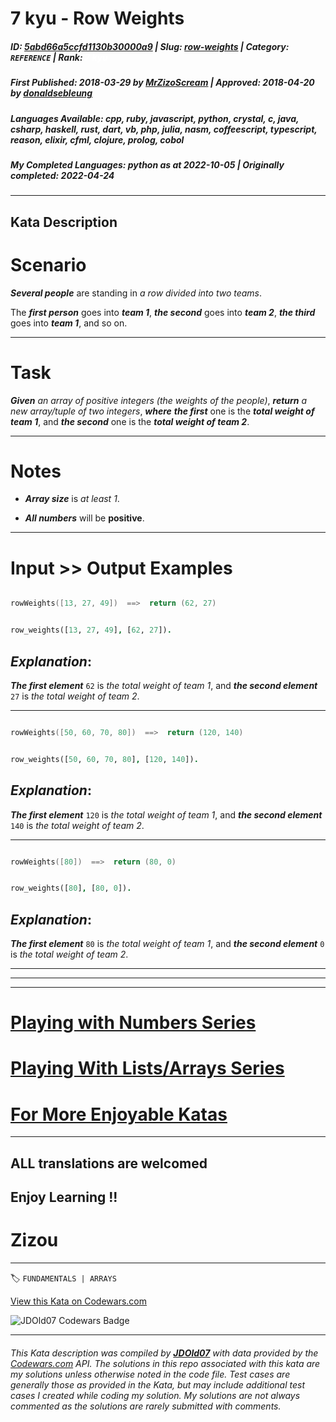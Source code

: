 # 7 kyu - Row Weights

##### **ID**: [5abd66a5ccfd1130b30000a9](https://www.codewars.com/kata/5abd66a5ccfd1130b30000a9) | **Slug**: [row-weights](https://www.codewars.com/kata/5abd66a5ccfd1130b30000a9) | **Category**: `REFERENCE` | **Rank**: <span style="color:white">7 kyu</span>

##### **First Published**: 2018-03-29 ***by*** [MrZizoScream](https://www.codewars.com/users/MrZizoScream) | **Approved**: 2018-04-20 ***by*** [donaldsebleung](https://www.codewars.com/users/donaldsebleung)

##### **Languages Available**: cpp, ruby, javascript, python, crystal, c, java, csharp, haskell, rust, dart, vb, php, julia, nasm, coffeescript, typescript, reason, elixir, cfml, clojure, prolog, cobol

##### **My Completed Languages**: python ***as at*** 2022-10-05 | **Originally completed**: 2022-04-24

---

## Kata Description


# Scenario



**_Several people_** are standing in *a row divided into two teams*.  

The **_first person_** goes into **_team 1_**, **_the second_** goes into **_team 2_**, **_the third_** goes into **_team 1_**, and so on.

___

# Task



**_Given_** *an array of positive integers (the weights of the people)*, **_return_** *a new array/tuple of two integers*, **_where_** **_the first_** one is the **_total weight of team 1_**, and **_the second_** one is the **_total weight of team 2_**.

___

# Notes 



* **_Array size_** is *at least 1*.

* **_All numbers_** will be **positive**.

___

# Input >> Output Examples 



```cpp

rowWeights([13, 27, 49])  ==>  return (62, 27)

```

```prolog

row_weights([13, 27, 49], [62, 27]).

```



## **_Explanation_**:



**_The first element_** `62` is *the total weight of team 1*, and **_the second element_** `27` is *the total weight of team 2*.

___

```cpp

rowWeights([50, 60, 70, 80])  ==>  return (120, 140)

```

```prolog

row_weights([50, 60, 70, 80], [120, 140]).

```

## **_Explanation_**:



**_The first element_** `120` is *the total weight of team 1*, and **_the second element_** `140` is *the total weight of team 2*.

___

```cpp

rowWeights([80])  ==>  return (80, 0)

```

```prolog

row_weights([80], [80, 0]).

```

## **_Explanation_**:



**_The first element_** `80` is *the total weight of team 1*, and **_the second element_** `0` is *the total weight of team 2*.

___

___

___



# [Playing with Numbers Series](https://www.codewars.com/collections/playing-with-numbers)



# [Playing With Lists/Arrays Series](https://www.codewars.com/collections/playing-with-lists-slash-arrays)



# [For More Enjoyable Katas](http://www.codewars.com/users/MrZizoScream/authored)

___



## ALL translations are welcomed



## Enjoy Learning !!

# Zizou



---


🏷 `FUNDAMENTALS | ARRAYS`


[View this Kata on Codewars.com](https://www.codewars.com/kata/5abd66a5ccfd1130b30000a9)

![](https://www.codewars.com/users/jdold07/badges/large "JDOld07 Codewars Badge")

---

###### *This Kata description was compiled by [**JDOld07**](https://tpstech.dev) with data provided by the [Codewars.com](https://www.codewars.com) API.  The solutions in this repo associated with this kata are my solutions unless otherwise noted in the code file.  Test cases are generally those as provided in the Kata, but may include additional test cases I created while coding my solution.  My solutions are not always commented as the solutions are rarely submitted with comments.*

